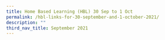 ```yaml
---
title: Home Based Learning (HBL) 30 Sep to 1 Oct
permalink: /hbl-links-for-30-september-and-1-october-2021/
description: ""
third_nav_title: September 2021
---
```

